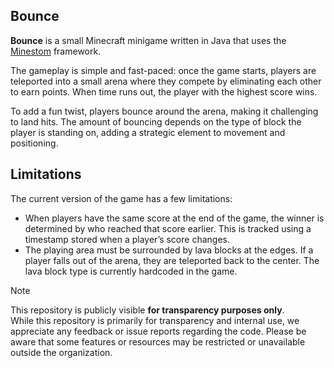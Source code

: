 ## Bounce

**Bounce** is a small Minecraft minigame written in Java that uses the [Minestom](https://github.com/Minestom/Minestom)
framework.

The gameplay is simple and fast-paced: once the game starts, players are teleported into a small arena where they
compete by eliminating each other to earn points. When time runs out, the player with the highest score wins.

To add a fun twist, players bounce around the arena, making it challenging to land hits. The amount of bouncing depends
on the type of block the player is standing on, adding a strategic element to movement and positioning.

## Limitations

The current version of the game has a few limitations:

- When players have the same score at the end of the game, the winner is determined by who reached that score earlier. This is tracked using a timestamp stored when a player’s score changes.
- The playing area must be surrounded by lava blocks at the edges. If a player falls out of the arena, they are teleported back to the center. The lava block type is currently hardcoded in the game.

> [!NOTE]
> This repository is publicly visible **for transparency purposes only**.  
> While this repository is primarily for transparency and internal use, we appreciate any feedback or issue reports regarding the code.
> Please be aware that some features or resources may be restricted or unavailable outside the organization.